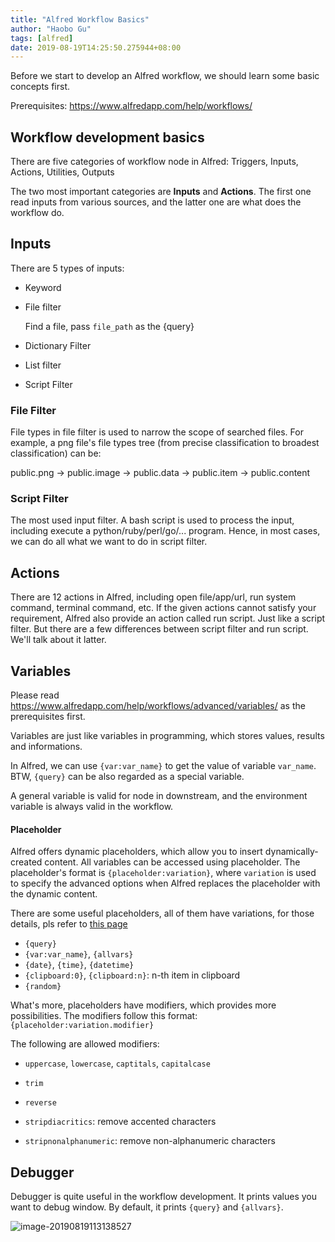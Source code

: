 ```yaml
---
title: "Alfred Workflow Basics"
author: "Haobo Gu"
tags: [alfred]
date: 2019-08-19T14:25:50.275944+08:00
---
```


<!--more-->

Before we start to develop an Alfred workflow, we should learn some basic concepts first. 

Prerequisites: https://www.alfredapp.com/help/workflows/

## Workflow development basics

There are five categories of workflow node in Alfred: Triggers, Inputs, Actions, Utilities, Outputs

The two most important categories are **Inputs** and **Actions**. The first one read inputs from various sources, and the latter one are what does the workflow do.

## Inputs

There are 5 types of inputs:

- Keyword

- File filter

  Find a file, pass `file_path` as the {query}

- Dictionary Filter

- List filter

- Script Filter

### File Filter

File types in file filter is used to narrow the scope of searched files. For example, a png file's file types tree (from precise classification to broadest classification) can be:

public.png -> public.image -> public.data -> public.item -> public.content

### Script Filter

The most used input filter. A bash script is used to process the input, including execute a python/ruby/perl/go/... program. Hence, in most cases, we can do all what we want to do in script filter. 

## Actions

There are 12 actions in Alfred, including open file/app/url, run system command, terminal command, etc. If the given actions cannot satisfy your requirement, Alfred also provide an action called run script. Just like a script filter. But there are a few differences between script filter and run script. We'll talk about it latter.

## Variables

Please read https://www.alfredapp.com/help/workflows/advanced/variables/ as the prerequisites first.

Variables are just like variables in programming, which stores values, results and informations. 

In Alfred, we can use `{var:var_name}` to get the value of variable `var_name`. BTW, `{query}` can be also regarded as a special variable. 

A general variable is valid for node in downstream, and the environment variable is always valid in the workflow. 

#### Placeholder

Alfred offers dynamic placeholders, which allow you to insert dynamically-created content. All variables can be accessed using placeholder. The placeholder's format is `{placeholder:variation}`, where `variation` is used to specify the advanced options when Alfred replaces the placeholder with the dynamic content. 

There are some useful placeholders, all of them have variations, for those details, pls refer to [this page](https://www.alfredapp.com/help/workflows/advanced/placeholders)

- `{query}`
- `{var:var_name}`, `{allvars}`
- `{date}`, `{time}`, `{datetime}`
- `{clipboard:0}`, `{clipboard:n}`: n-th item in clipboard 
- `{random}`

What's more, placeholders have modifiers, which provides more possibilities. The modifiers follow this format: `{placeholder:variation.modifier}`

The following are allowed modifiers:

- `uppercase`, `lowercase`, `captitals`, `capitalcase`

- `trim`

- `reverse`

- `stripdiacritics`: remove accented characters

- `stripnonalphanumeric`: remove non-alphanumeric characters

  

## Debugger

Debugger is quite useful in the workflow development. It prints values you want to debug window. By default, it prints `{query}` and `{allvars}`. 

![image-20190819113138527](http://haobo-markdown.oss-cn-zhangjiakou.aliyuncs.com/markdown/2019-08-19-033139.png)



